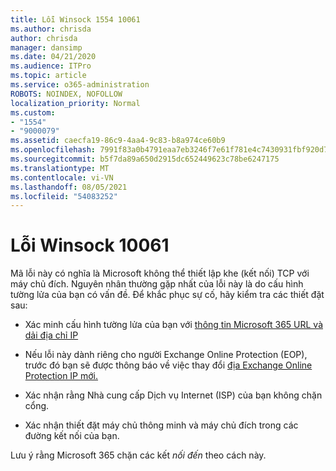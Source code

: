 ```yaml
---
title: Lỗi Winsock 1554 10061
ms.author: chrisda
author: chrisda
manager: dansimp
ms.date: 04/21/2020
ms.audience: ITPro
ms.topic: article
ms.service: o365-administration
ROBOTS: NOINDEX, NOFOLLOW
localization_priority: Normal
ms.custom:
- "1554"
- "9000079"
ms.assetid: caecfa19-86c9-4aa4-9c83-b8a974ce60b9
ms.openlocfilehash: 7991f83a0b4791eaa7eb3246f7e61f781e4c7430931fbf920d7fd9e44c018d13
ms.sourcegitcommit: b5f7da89a650d2915dc652449623c78be6247175
ms.translationtype: MT
ms.contentlocale: vi-VN
ms.lasthandoff: 08/05/2021
ms.locfileid: "54083252"
---
```

# <a name="winsock-error-10061"></a>Lỗi Winsock 10061

Mã lỗi này có nghĩa là Microsoft không thể thiết lập khe (kết nối) TCP với máy chủ đích. Nguyên nhân thường gặp nhất của lỗi này là do cấu hình tường lửa của bạn có vấn đề. Để khắc phục sự cố, hãy kiểm tra các thiết đặt sau:

- Xác minh cấu hình tường lửa của bạn với [thông tin Microsoft 365 URL và dải địa chỉ IP](https://docs.microsoft.com/office365/enterprise/urls-and-ip-address-ranges)

- Nếu lỗi này dành riêng cho người Exchange Online Protection (EOP), trước đó bạn sẽ được thông báo về việc thay đổi [địa Exchange Online Protection IP mới.](https://docs.microsoft.com/office365/SecurityCompliance/eop/exchange-online-protection-ip-addresses)

- Xác nhận rằng Nhà cung cấp Dịch vụ Internet (ISP) của bạn không chặn cổng.

- Xác nhận thiết đặt máy chủ thông minh và máy chủ đích trong các đường kết nối của bạn.

Lưu ý rằng Microsoft 365 chặn các kết *nối đến* theo cách này.
